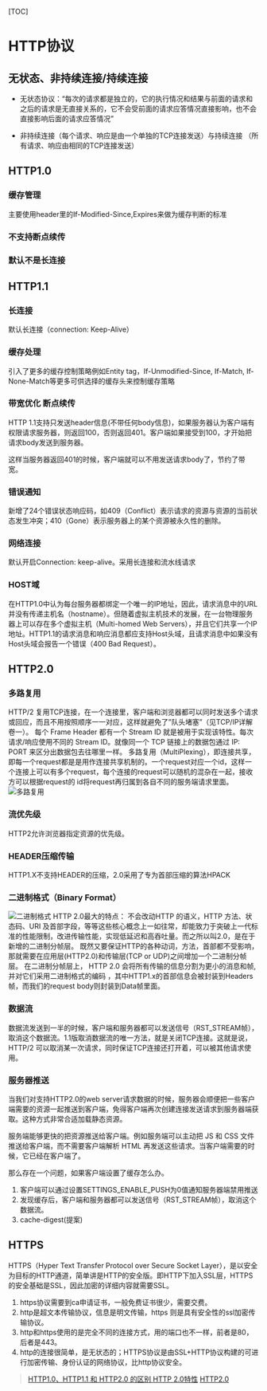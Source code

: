 [TOC]
# HTTP协议

## 无状态、非持续连接/持续连接

- 无状态协议：“每次的请求都是独立的，它的执行情况和结果与前面的请求和之后的请求是无直接关系的，它不会受前面的请求应答情况直接影响，也不会直接影响后面的请求应答情况”

- 非持续连接（每个请求、响应是由一个单独的TCP连接发送）与持续连接 （所有请求、响应由相同的TCP连接发送）

## HTTP1.0
### 缓存管理
主要使用header里的If-Modified-Since,Expires来做为缓存判断的标准
### 不支持断点续传
### 默认不是长连接

## HTTP1.1
### 长连接
默认长连接（connection: Keep-Alive）
### 缓存处理
引入了更多的缓存控制策略例如Entity tag，If-Unmodified-Since, If-Match, If-None-Match等更多可供选择的缓存头来控制缓存策略
### 带宽优化 断点续传
HTTP 1.1支持只发送header信息(不带任何body信息)，如果服务器认为客户端有权限请求服务器，则返回100，否则返回401。客户端如果接受到100，才开始把请求body发送到服务器。

这样当服务器返回401的时候，客户端就可以不用发送请求body了，节约了带宽。
### 错误通知 
新增了24个错误状态响应码，如409（Conflict）表示请求的资源与资源的当前状态发生冲突；410（Gone）表示服务器上的某个资源被永久性的删除。
### 网络连接  
默认开启Connection: keep-alive。采用长连接和流水线请求
### HOST域
   在HTTP1.0中认为每台服务器都绑定一个唯一的IP地址，因此，请求消息中的URL并没有传递主机名（hostname）。但随着虚拟主机技术的发展，在一台物理服务器上可以存在多个虚拟主机（Multi-homed Web Servers），并且它们共享一个IP地址。HTTP1.1的请求消息和响应消息都应支持Host头域，且请求消息中如果没有Host头域会报告一个错误（400 Bad Request）。

## HTTP2.0
### 多路复用
HTTP/2 复用TCP连接，在一个连接里，客户端和浏览器都可以同时发送多个请求或回应，而且不用按照顺序一一对应，这样就避免了”队头堵塞”（见TCP/IP详解卷一）。
每个 Frame Header 都有一个 Stream ID 就是被用于实现该特性。每次请求/响应使用不同的 Stream ID。就像同一个 TCP 链接上的数据包通过 IP: PORT 来区分出数据包去往哪里一样。
多路复用（MultiPlexing），即连接共享，即每一个request都是是用作连接共享机制的。一个request对应一个id，这样一个连接上可以有多个request，每个连接的request可以随机的混杂在一起，接收方可以根据request的 id将request再归属到各自不同的服务端请求里面。
![多路复用](http://mmbiz.qpic.cn/mmbiz_png/zPh0erYjkib05Ymia5tdgxvqnHlUvxzHsoucCV2ptokHicbcABGVKkJXxQnF20gs8L1sQvK3IdYyjqRqgHqX3s8vA/640?wx_fmt=png&tp=webp&wxfrom=5&wx_lazy=1)
### 流优先级
HTTP2允许浏览器指定资源的优先级。

### HEADER压缩传输
HTTP1.X不支持HEADER的压缩，2.0采用了专为首部压缩的算法HPACK

### 二进制格式（Binary Format）
![二进制格式](http://mmbiz.qpic.cn/mmbiz_png/zPh0erYjkib05Ymia5tdgxvqnHlUvxzHsoKqKJ5wY40gJ6ssxYLvHHD0uCE9QREg9e0MT0Il06UR7iacvlE4iaYLWA/640?wx_fmt=png&tp=webp&wxfrom=5&wx_lazy=1)
HTTP 2.0最大的特点： 不会改动HTTP 的语义，HTTP 方法、状态码、URI 及首部字段，等等这些核心概念上一如往常，却能致力于突破上一代标准的性能限制，改进传输性能，实现低延迟和高吞吐量。而之所以叫2.0，是在于新增的二进制分帧层。
    既然又要保证HTTP的各种动词，方法，首部都不受影响，那就需要在应用层(HTTP2.0)和传输层(TCP or UDP)之间增加一个二进制分帧层。
    在二进制分帧层上， HTTP 2.0 会将所有传输的信息分割为更小的消息和帧,并对它们采用二进制格式的编码 ，其中HTTP1.x的首部信息会被封装到Headers帧，而我们的request body则封装到Data帧里面。

### 数据流
数据流发送到一半的时候，客户端和服务器都可以发送信号（RST_STREAM帧），取消这个数据流。1.1版取消数据流的唯一方法，就是关闭TCP连接。这就是说，HTTP/2 可以取消某一次请求，同时保证TCP连接还打开着，可以被其他请求使用。

### 服务器推送
当我们对支持HTTP2.0的web server请求数据的时候，服务器会顺便把一些客户端需要的资源一起推送到客户端，免得客户端再次创建连接发送请求到服务器端获取。这种方式非常合适加载静态资源。

服务端能够更快的把资源推送给客户端。例如服务端可以主动把 JS 和 CSS 文件推送给客户端，而不需要客户端解析 HTML 再发送这些请求。当客户端需要的时候，它已经在客户端了。

那么存在一个问题，如果客户端设置了缓存怎么办。
1. 客户端可以通过设置SETTINGS_ENABLE_PUSH为0值通知服务器端禁用推送
2. 发现缓存后，客户端和服务器都可以发送信号（RST_STREAM帧），取消这个数据流。
3. cache-digest(提案)


## HTTPS
   HTTPS（Hyper Text Transfer Protocol over Secure Socket Layer），是以安全为目标的HTTP通道，简单讲是HTTP的安全版。即HTTP下加入SSL层，HTTPS的安全基础是SSL，因此加密的详细内容就需要SSL。
1. https协议需要到ca申请证书，一般免费证书很少，需要交费。
2. http是超文本传输协议，信息是明文传输，https 则是具有安全性的ssl加密传输协议。
3. http和https使用的是完全不同的连接方式，用的端口也不一样，前者是80，后者是443。
4. http的连接很简单，是无状态的；HTTPS协议是由SSL+HTTP协议构建的可进行加密传输、身份认证的网络协议，比http协议安全。


> [HTTP1.0、HTTP1.1 和 HTTP2.0 的区别 ](https://www.sohu.com/a/167430102_733133)
> [HTTP 2.0特性](https://mp.weixin.qq.com/s?__biz=MzAxODE2MjM1MA==&mid=2651551351&idx=2&sn=a56ff090060f97e11e856aef2622a717&chksm=8025a1b6b75228a0080fa971222b3cb7c3179ba5474028b8fa4656619073c4c14d76cf83cd86&scene=0#wechat_redirect)
> [HTTP2.0](http://www.alloyteam.com/2015/03/http2-0-di-qi-miao-ri-chang/)